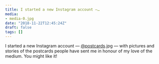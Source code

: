 ```yaml
---
title: I started a new Instagram account —…
media:
- media-0.jpg
date: "2018-11-22T12:45:24Z"
draft: false
tags: []
---
```

I started a new Instagram account — [@postcards](https://instagram.com/postcards).jpg — with pictures and stories of the postcards people have sent me in honour of my love of the medium. You might like it\!
